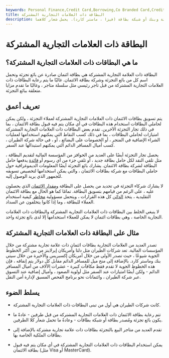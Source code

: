 ```yaml
---
keywords: Personal Finance,Credit Card,Borrowing,Co Branded Card,Credit,Financing,Credit Cards
title: البطاقة ذات العلامات التجارية المشتركة
description: يتم رعاية بطاقة الائتمان ذات العلامات التجارية المشتركة من قبل طرفين: عادة ، بائع تجزئة وبنك أو شبكة بطاقة (فيزا ، ماستر كارد). يحمل شعار كلاهما.
---
```


# البطاقة ذات العلامات التجارية المشتركة
## ما هي البطاقات ذات العلامات التجارية المشتركة؟

البطاقة ذات العلامة التجارية المشتركة هي بطاقة ائتمان صادرة عن بائع تجزئة وتحمل اسم كل من بائع التجزئة وشركة بطاقة الائتمان. غالبًا ما يتم رعاية البطاقات ذات العلامات التجارية المشتركة من قبل تاجر رئيسي مثل سلسلة متاجر ، وغالبًا ما تقدم مزايا متعلقة ببائع التجزئة.

## تعريف أعمق

يتم تسويق بطاقات الائتمان ذات العلامات التجارية المشتركة لعملاء التجزئة ، ولكن يمكن لحاملي البطاقات استخدام هذه البطاقات في أي مكان يتم فيه قبول بطاقة الائتمان ، بما في ذلك تجار التجزئة الآخرين. تقدم بعض البطاقات ذات العلامات التجارية المشتركة امتيازات لحاملي البطاقات ، بما في ذلك كسب النقاط التي يمكنهم استخدامها لعمليات الشراء الإضافية في المتجر ، أو الخصومات على البضائع ، أو ، في حالة شركة الطيران ، كسب أميال المسافر الدائم التي يمكنهم استبدالها عند السفر.

يحصل تجار التجزئة أيضًا على العديد من الحوافز من المؤسسة المالية لتقديم البطاقة ، مثل تلقي النقد لكل حامل بطاقة جديد ، أو تلقي جزء من أي رسوم أو [فائدة](/interest) يدفعها حامل البطاقة لشركة بطاقة الائتمان. يشارك بائع التجزئة أيضًا المعلومات الديموغرافية حول حاملي البطاقات مع شركة بطاقات الائتمان ، والتي يمكن استخدامها لتخصيص تسويقه للجمهور الذي يريد الوصول إليه.

لا يشارك شركاء التجزئة في تحديد من يحصل على البطاقة [ومقدار الائتمان](/credit_limit) الذي يحصلون عليه ، على الرغم من قيامهم بتسويق البطاقة. تمامًا كما هو الحال مع بطاقة الائتمان التقليدية ، يتخذ [الدائن](/creditor) كل هذه القرارات ، ويتحمل مسؤولية [مخاطر](/creditrisk) كيفية استخدام العملاء للبطاقة ، وما إذا كانوا يتخلفون عن السداد.

لا ينبغي الخلط بين البطاقات ذات العلامات التجارية المشتركة والبطاقات ذات العلامات التجارية الخاصة ، وهي بطاقات ائتمان لا يمكن للعملاء استخدامها إلا لدى بائع تجزئة واحد.

## مثال على البطاقة ذات العلامات التجارية المشتركة

تصدر العديد من العلامات التجارية بطاقات ائتمان ذات علامة تجارية مشتركة من خلال المؤسسات المالية. تعد شركات الطيران مثل دلتا وأمريكان إيرلاينز من بين أكثر الخطوط الجوية شيوعًا ، حيث تصدر الأولى من خلال أمريكان إكسبريس والأخيرة من خلال سيتي بنك وماستر كارد. بالإضافة إلى منح ميل للمسافر الدائم مقابل كل دولار يتم إنفاقه ، فإن هذه الخطوط الجوية لا تقدم فقط مكافآت كبيرة - عشرات الآلاف من أميال المسافر الدائم - ولكن أيضًا امتيازات عند السفر مثل أولوية الصعود ، وأميال إضافية عند التسوق عبر شركة الطيران ، وائتمانات نحو برنامج الفحص المسبق لإدارة أمن النقل.

## يسلط الضوء

- كانت شركات الطيران هي أول من تبنى البطاقات ذات العلامات التجارية المشتركة.

- تتم رعاية بطاقة الائتمان ذات العلامات التجارية المشتركة من قبل طرفين - عادةً ما يكون بائع تجزئة ومُصدر بطاقة أو شبكة بطاقات - وعادةً ما تحمل شعار كلا الطرفين.

- تقدم العديد من متاجر البيع بالتجزئة بطاقات ذات علامة تجارية مشتركة بالإضافة إلى بطاقات الملكية الخاصة بها.

- يمكن استخدام البطاقات ذات العلامات التجارية المشتركة في أي مكان يتم فيه قبول بطاقة الائتمان (مثل Visa أو MasterCard).

